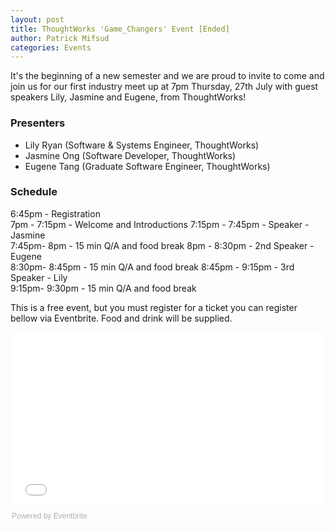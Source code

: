 ```yaml
---
layout: post
title: ThoughtWorks 'Game_Changers' Event [Ended]
author: Patrick Mifsud
categories: Events
---
```

It's the beginning of a new semester and we are proud to invite to come and join us for our first industry meet up at 7pm Thursday, 27th July with guest speakers Lily, Jasmine and Eugene, from ThoughtWorks!

<!-- more -->

### Presenters

- Lily Ryan (Software & Systems Engineer, ThoughtWorks)
- Jasmine Ong (Software Developer, ThoughtWorks)
- Eugene Tang (Graduate Software Engineer, ThoughtWorks)

### Schedule
 
6:45pm             - Registration              
7pm - 7:15pm       - Welcome and Introductions 
7:15pm - 7:45pm    - Speaker - Jasmine         
7:45pm- 8pm        - 15 min Q/A and food break 
8pm - 8:30pm       - 2nd Speaker - Eugene     
8:30pm- 8:45pm     - 15 min Q/A and food break 
8:45pm - 9:15pm    - 3rd Speaker - Lily        
9:15pm- 9:30pm     - 15 min Q/A and food break 



This is a free event, but you must register for a ticket you can register bellow via Eventbrite. Food and drink will be supplied.

<div style="width:100%; text-align:left;"><iframe src="//eventbrite.com.au/tickets-external?eid=36334843495&ref=etckt" frameborder="0" height="275" width="100%" vspace="0" hspace="0" marginheight="5" marginwidth="5" scrolling="auto" allowtransparency="true"></iframe><div style="font-family:Helvetica, Arial; font-size:12px; padding:10px 0 5px; margin:2px; width:100%; text-align:left;" ><a class="powered-by-eb" style="color: #ADB0B6; text-decoration: none;" target="_blank" href="http://www.eventbrite.com.au/">Powered by Eventbrite</a></div></div>